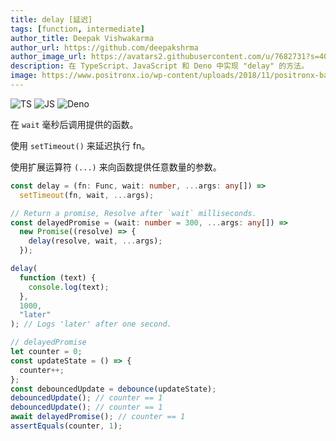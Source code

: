 ```yaml
---
title: delay [延迟]
tags: [function, intermediate]
author_title: Deepak Vishwakarma
author_url: https://github.com/deepakshrma
author_image_url: https://avatars2.githubusercontent.com/u/7682731?s=400
description: 在 TypeScript、JavaScript 和 Deno 中实现 "delay" 的方法。
image: https://www.positronx.io/wp-content/uploads/2018/11/positronx-banner-1152-1.jpg
---
```


![TS](https://img.shields.io/badge/supports-typescript-blue.svg?style=flat-square)
![JS](https://img.shields.io/badge/supports-javascript-yellow.svg?style=flat-square)
![Deno](https://img.shields.io/badge/supports-deno-green.svg?style=flat-square)

在 `wait` 毫秒后调用提供的函数。

使用 `setTimeout()` 来延迟执行 fn。

使用扩展运算符 `(...)` 来向函数提供任意数量的参数。

```ts title="typescript"
const delay = (fn: Func, wait: number, ...args: any[]) =>
  setTimeout(fn, wait, ...args);

// Return a promise, Resolve after `wait` milliseconds.
const delayedPromise = (wait: number = 300, ...args: any[]) =>
  new Promise((resolve) => {
    delay(resolve, wait, ...args);
  });
```

```ts title="typescript"
delay(
  function (text) {
    console.log(text);
  },
  1000,
  "later"
); // Logs 'later' after one second.

// delayedPromise
let counter = 0;
const updateState = () => {
  counter++;
};
const debouncedUpdate = debounce(updateState);
debouncedUpdate(); // counter == 1
debouncedUpdate(); // counter == 1
await delayedPromise(); // counter == 1
assertEquals(counter, 1);
```

